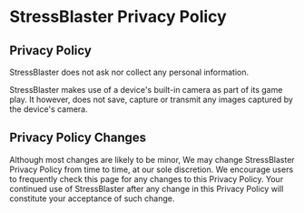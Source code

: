 # StressBlaster Privacy Policy

## Privacy Policy

StressBlaster does not ask nor collect any personal information.

StressBlaster makes use of a device's built-in camera as part of its
game play.  It however, does not save, capture or transmit any images
captured by the device's camera.

## Privacy Policy Changes

Although most changes are likely to be minor, We may change
StressBlaster Privacy Policy from time to time, at our sole
discretion.  We encourage users to frequently check this page
for any changes to this Privacy Policy. Your continued use of
StressBlaster after any change in this Privacy Policy will constitute
your acceptance of such change.

